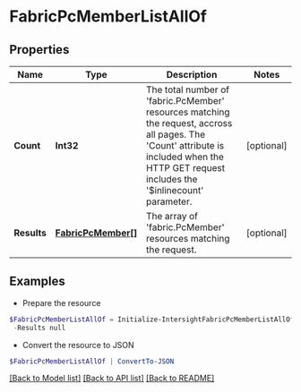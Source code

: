 # FabricPcMemberListAllOf
## Properties

Name | Type | Description | Notes
------------ | ------------- | ------------- | -------------
**Count** | **Int32** | The total number of &#39;fabric.PcMember&#39; resources matching the request, accross all pages. The &#39;Count&#39; attribute is included when the HTTP GET request includes the &#39;$inlinecount&#39; parameter. | [optional] 
**Results** | [**FabricPcMember[]**](FabricPcMember.md) | The array of &#39;fabric.PcMember&#39; resources matching the request. | [optional] 

## Examples

- Prepare the resource
```powershell
$FabricPcMemberListAllOf = Initialize-IntersightFabricPcMemberListAllOf  -Count null `
 -Results null
```

- Convert the resource to JSON
```powershell
$FabricPcMemberListAllOf | ConvertTo-JSON
```

[[Back to Model list]](../README.md#documentation-for-models) [[Back to API list]](../README.md#documentation-for-api-endpoints) [[Back to README]](../README.md)

